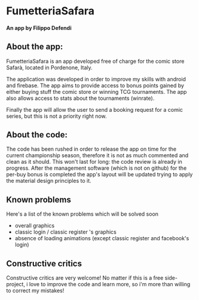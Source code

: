 # FumetteriaSafara
#### An app by Filippo Defendi

## About the app:
FumetteriaSafara is an app developed free of charge for the comic store Safarà,
located in Pordenone, Italy.

The application was developed in order to improve my skills with android and
firebase. The app aims to provide access to bonus points gained by either buying
stuff the comic store or winning TCG tournaments. The app also allows access to
stats about the tournaments (winrate).

Finally the app will allow the user to send a booking request for a comic
series, but this is not a priority right now.

## About the code:
The code has been rushed in order to release the app on time for the current
championship season, therefore it is not as much commented and clean as it
should. This won't last for long: the code review is already in progress.
After the management software (which is not on github) for the per-buy bonus is
completed the app's layout will be updated trying to apply the material design
principles to it.

## Known problems
Here's a list of the known problems which will be solved soon
- overall graphics
- classic login / classic register 's graphics
- absence of loading animations (except classic register and facebook's login)

## Constructive critics
Constructive critics are very welcome! No matter if this is a free side-project,
i love to improve the code and learn more, so i'm more than willing to correct
my mistakes!

